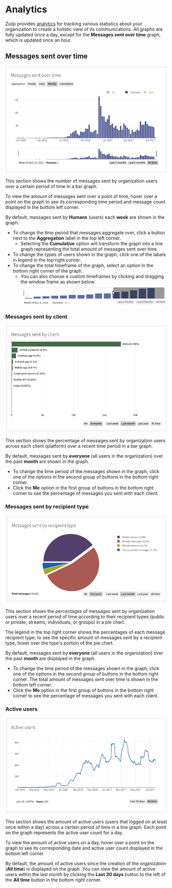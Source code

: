 # Analytics

Zulip provides [analytics](/stats) for tracking various statistics about your
organization to create a holistic view of its communications. All graphs are
fully updated once a day, except for the **Messages sent over time** graph,
which is updated once an hour.

## Messages sent over time

![Messages sent over time](/static/images/help/messages_sent_over_time.png)

This section shows the number of messages sent by organization users over a
certain period of time in a bar graph.

To view the amount of messages sent over a point of time, hover over a point
on the graph to see its corresponding time period and message count displayed
in the bottom left corner.

By default, messages sent by **Humans** (users) each **week** are shown in the
graph.

* To change the time period that messages aggregate over, click a button next
to the **Aggregation** label in the top left corner.
    * Selecting the **Cumulative** option will transform the graph into a line
    graph representing the total amount of messages sent over time.
* To change the types of users shown in the graph, click one of the labels in
legend in the top right corner.
* To change the total timeframe of the graph, select an option in the bottom
right corner of the graph.
    * You can also choose a custom timeframes by clicking and dragging the
  window frame as shown below.
    ![Sliding window](/static/images/help/stats-sliding-window.png)

### Messages sent by client

![Messages sent by client](/static/images/help/messages_sent_by_client.png)

This section shows the percentage of messages sent by organization users across
each client (platform) over a recent time period in a bar graph.

By default, messages sent by **everyone** (all users in the organization) over
the past **month** are shown in the graph.

* To change the time period of the messages shown in the graph, click one of the
options in the second group of buttons in the bottom right corner.
* Click the **Me** option in the first group of buttons in the bottom right
corner to see the percentage of messages you sent with each client.

### Messages sent by recipient type

![Messages sent by recipient type](/static/images/help/messages_sent_by_recipient_type.png)

This section shows the percentages of messages sent by organization users
over a recent period of time according to their recipient types (public or
private; streams, individuals, or groups) in a pie chart.

The legend in the top right corner shows the percentages of each message
recipient type; to see the specific amount of messages sent by a recipient type,
hover over the type's portion of the pie chart.

By default, messages sent by **everyone** (all users in the organization) over
the past **month** are displayed in the graph.

* To change the time period of the messages shown in the graph, click one of the
options in the second group of buttons in the bottom right corner. The total
amount of messages sent over time is shown in the bottom left corner.
* Click the **Me** option in the first group of buttons in the bottom right
corner to see the percentage of messages you sent with each client.

### Active users

![Active users](/static/images/help/stats-number-users.png)

This section shows the amount of active users (users that logged on at least
once within a day) across a certain period of time in a line graph. Each point
on the graph represents the active user count for a day.

To view the amount of active users on a day, hover over a point
on the graph to see its corresponding date and active user count displayed
in the bottom left corner.

By default, the amount of active users since the creation of the organization
(**All time**) is displayed on the graph. You can view the amount of active
users within the last month by clicking the **Last 30 days** button to the left
of the **All time** button in the bottom right corner.
